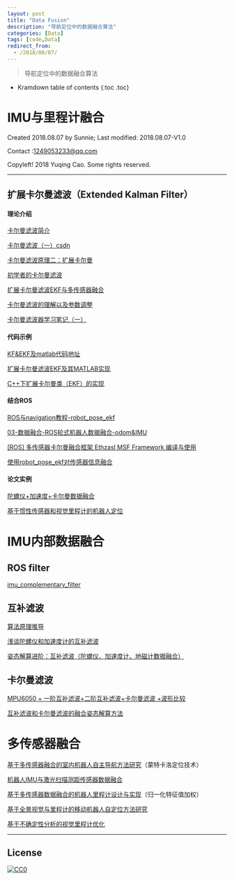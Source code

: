 ```yaml
---
layout: post
title: "Data Fusion"
description: "导航定位中的数据融合算法"
categories: [Data]
tags: [code,Data]
redirect_from:
  - /2018/08/07/
---
```


>  导航定位中的数据融合算法


* Kramdown table of contents
{:toc .toc}

# IMU与里程计融合

Created 2018.08.07 by Sunnie; Last modified: 2018.08.07-V1.0

Contact :[1249053233@qq.com](mailto:1249053233@qq.com)

Copyleft! 2018 Yuqing Cao. Some rights reserved.

------

## 扩展卡尔曼滤波（Extended Kalman Filter）

#### 理论介绍

[卡尔曼滤波简介](https://blog.csdn.net/young_gy/article/details/78177291)

[卡尔曼滤波（一）csdn](https://blog.csdn.net/u012936940/article/details/76805526)

[卡尔曼滤波原理二：扩展卡尔曼](https://blog.csdn.net/u012936940/article/details/77249245)

[初学者的卡尔曼滤波](http://www.360doc.com/content/17/0113/15/19235756_622220370.shtml)

[扩展卡尔曼滤波EKF与多传感器融合](https://blog.csdn.net/young_gy/article/details/78468153)

[卡尔曼滤波的理解以及参数调整](https://blog.csdn.net/u013453604/article/details/50301477)

[卡尔曼滤波器学习笔记（一）](https://blog.csdn.net/lizilpl/article/details/45268471)

#### 代码示例

[KF&EKF及matlab代码地址](https://www.cnblogs.com/TIANHUAHUA/p/8473029.html)

[扩展卡尔曼滤波EKF及其MATLAB实现](http://blog.sina.com.cn/s/blog_ea828d2a0102wgun.html)

[C++下扩展卡尔曼类（EKF）的实现](https://blog.csdn.net/qiguizhe/article/details/78979715)

#### 结合ROS

[ROS与navigation教程-robot_pose_ekf](https://www.ncnynl.com/archives/201708/1909.html)

[03-数据融合-ROS轮式机器人数据融合-odom&IMU](https://www.jianshu.com/p/d19c249052e5)

[[ROS] 多传感器卡尔曼融合框架 Ethzasl MSF Framework 编译与使用](http://www.liuxiao.org/2016/07/ros-%e5%a4%9a%e4%bc%a0%e6%84%9f%e5%99%a8%e5%8d%a1%e5%b0%94%e6%9b%bc%e8%9e%8d%e5%90%88%e6%a1%86%e6%9e%b6-ethzasl-msf-framework-%e7%bc%96%e8%af%91%e4%b8%8e%e4%bd%bf%e7%94%a8/)

[使用robot_pose_ekf对传感器信息融合](http://www.dongcoder.com/detail-799955.html)

#### 论文实例

[陀螺仪+加速度+卡尔曼数据融合](https://wenku.baidu.com/view/ed337b8c856a561252d36f7f.html)

[基于惯性传感器和视觉里程计的机器人定位](https://wenku.baidu.com/view/c1ded71f7fd5360cba1adbeb.html)



# IMU内部数据融合

## ROS filter

[imu_complementary_filter](https://github.com/ccny-ros-pkg/imu_tools/tree/indigo/imu_complementary_filter)

## 互补滤波

[算法原理推导](https://blog.csdn.net/superrunner_wujin/article/details/77746582)

[浅谈陀螺仪和加速度计的互补滤波](https://blog.csdn.net/zhaojun1204/article/details/52790697)

[姿态解算进阶：互补滤波（陀螺仪、加速度计、地磁计数据融合）](https://blog.csdn.net/MOU_IT/article/details/80391216)

## 卡尔曼滤波

[MPU6050 + 一阶互补滤波+二阶互补滤波+卡尔曼滤波  +波形比较](https://blog.csdn.net/m0_37575064/article/details/76098588)

[互补滤波和卡尔曼滤波的融合姿态解算方法](http://www.doc88.com/p-2572805655284.html)



# 多传感器融合

[基于多传感器融合的室内机器人自主导航方法研究](http://f.wanfangdata.com.cn/www/%E5%9F%BA%E4%BA%8E%E5%A4%9A%E4%BC%A0%E6%84%9F%E5%99%A8%E8%9E%8D%E5%90%88%E7%9A%84%E5%AE%A4%E5%86%85%E6%9C%BA%E5%99%A8%E4%BA%BA%E8%87%AA%E4%B8%BB%E5%AF%BC%E8%88%AA%E6%96%B9%E6%B3%95%E7%A0%94%E7%A9%B6.ashx?isread=true&type=degree&resourceId=Y3226485&transaction=%7B%22id%22%3Anull%2C%22transferOutAccountsStatus%22%3Anull%2C%22transaction%22%3A%7B%22id%22%3A%221018844053740998656%22%2C%22status%22%3A1%2C%22createDateTime%22%3Anull%2C%22payDateTime%22%3A1531746326276%2C%22authToken%22%3A%22TGT-8997191-CPK9DxNmeM2qaovwaALIt4PRyWtfbNzXWD2DrIbKGfbRNLhceb-my.wanfangdata.com.cn%22%2C%22user%22%3A%7B%22accountType%22%3A%22Group%22%2C%22key%22%3A%22hzkjdx%22%7D%2C%22transferIn%22%3A%7B%22accountType%22%3A%22Income%22%2C%22key%22%3A%22ThesisFulltext%22%7D%2C%22transferOut%22%3A%7B%22GTimeLimit.hzkjdx%22%3A30.0%7D%2C%22turnover%22%3A30.0%2C%22productDetail%22%3A%22degree_Y3226485%22%2C%22productTitle%22%3Anull%2C%22userIP%22%3A%22115.156.143.62%22%2C%22organName%22%3Anull%2C%22memo%22%3Anull%2C%22webTransactionRequest%22%3Anull%2C%22signature%22%3A%22GtvO5lpo57sLeaKsI%2Fn5ykDgVD8FtLVwDKU0WXAqYzRO9SBFO4KIKl%2FCGeGk5JibCBCJrIjepaJ7%5Cnles0AF234k2k3Vzon%2FQSLWuaSGYLRsL0%2Fh1oMesYADHg1JSIShDZV80wXmnEbs2Lra2jzC%2F%2B51cH%5CnB57jqr0mF1AymgaXO00%3D%22%2C%22delete%22%3Afalse%7D%2C%22isCache%22%3Afalse%7D)（蒙特卡洛定位技术）

[机器人IMU与激光扫描测距传感器数据融合](http://robot.sia.cn/CN/abstract/abstract12478.shtml)

[基于多传感器数据融合的机器人里程计设计与实现](http://kns.cnki.net/KCMS/detail/detail.aspx?dbcode=CJFQ&dbname=CJFD2012&filename=CGJS201201013&uid=WEEvREcwSlJHSldRa1FhdkJkVWI3Nkp5eEFCSmdBY01GZnVFdFgrczZwVT0=$9A4hF_YAuvQ5obgVAqNKPCYcEjKensW4ggI8Fm4gTkoUKaID8j8gFw!!&v=MDAwNDFyQ1VSTEtmWU9kcEZDbmhXci9OSmlyQmZiRzRIOVBNcm85RVo0UjhlWDFMdXhZUzdEaDFUM3FUcldNMUY=)（归一化特征值加权）

[基于全景视觉与里程计的移动机器人自定位方法研究](http://robolab.sjtu.edu.cn/kindeditor/Upload/file/20170830/20170830163343_0805.pdf)

[基于不确定性分析的视觉里程计优化](http://www.zjujournals.com/eng/CN/abstract/abstract11697.shtml)

------
## License

[![CC0](http://i.creativecommons.org/p/zero/1.0/88x31.png)](http://creativecommons.org/publicdomain/zero/1.0/)
